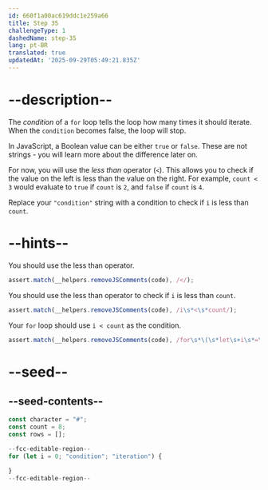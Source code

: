 ```yaml
---
id: 660f1a00ac619ddc1e259a66
title: Step 35
challengeType: 1
dashedName: step-35
lang: pt-BR
translated: true
updatedAt: '2025-09-29T05:49:21.835Z'
---
```


# --description--

The <dfn>condition</dfn> of a `for` loop tells the loop how many times it should iterate. When the `condition` becomes false, the loop will stop.

In JavaScript, a Boolean value can be either `true` or `false`. These are not strings - you will learn more about the difference later on.

For now, you will use the <dfn>less than</dfn> operator (`<`). This allows you to check if the value on the left is less than the value on the right. For example, `count < 3` would evaluate to `true` if `count` is `2`, and `false` if `count` is `4`.

Replace your `"condition"` string with a condition to check if `i` is less than `count`.

# --hints--

You should use the less than operator.

```js
assert.match(__helpers.removeJSComments(code), /</);
```

You should use the less than operator to check if `i` is less than `count`.

```js
assert.match(__helpers.removeJSComments(code), /i\s*<\s*count/);
```

Your `for` loop should use `i < count` as the condition.

```js
assert.match(__helpers.removeJSComments(code), /for\s*\(\s*let\s+i\s*=\s*0\s*;\s*i\s*<\s*count\s*;/);
```

# --seed--

## --seed-contents--

```js
const character = "#";
const count = 8;
const rows = [];

--fcc-editable-region--
for (let i = 0; "condition"; "iteration") {

}
--fcc-editable-region--
```
